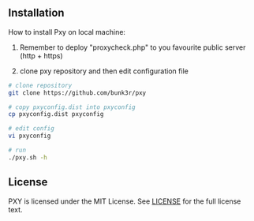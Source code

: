 ## Installation

How to install Pxy on local machine:

1) Remember to deploy "proxycheck.php" to you favourite public server (http + https)

2) clone pxy repository and then edit configuration file

```bash
# clone repository
git clone https://github.com/bunk3r/pxy

# copy pxyconfig.dist into pxyconfig
cp pxyconfig.dist pxyconfig

# edit config
vi pxyconfig

# run
./pxy.sh -h
```

## License

PXY is licensed under the MIT License. See [LICENSE](LICENSE) for the full license text.
